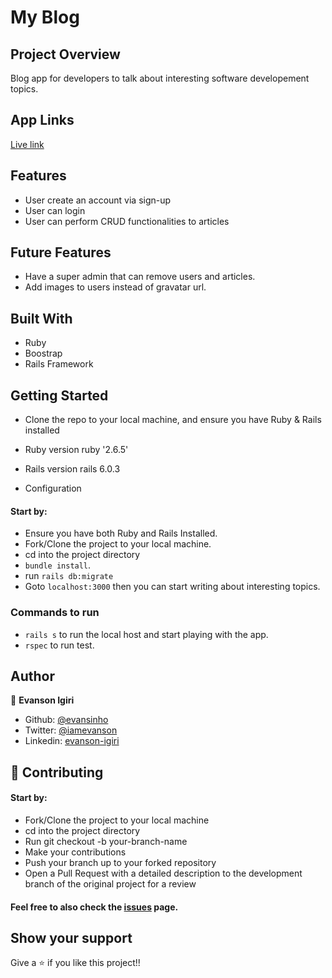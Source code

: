 # My Blog

## Project Overview
Blog app for developers to talk about interesting software developement topics.

## App Links
[Live link](https://salty-ridge-10695.herokuapp.com/)

## Features
- User create an account via sign-up
- User can login
- User can perform CRUD functionalities to articles

## Future Features
- Have a super admin that can remove users and articles.
- Add images to users instead of gravatar url.


## Built With
- Ruby
- Boostrap
- Rails Framework

## Getting Started
- Clone the repo to your local machine, and ensure you have Ruby & Rails installed

* Ruby version
  ruby '2.6.5'

* Rails version
  rails 6.0.3

* Configuration
#### Start by:

- Ensure you have both Ruby and Rails Installed.
- Fork/Clone the project to your local machine.
- cd into the project directory
- `bundle install`.
- run `rails db:migrate`
- Goto `localhost:3000` then you can start writing about interesting topics.

### Commands to run
- `rails s` to run the local host and start playing with the app.
- `rspec` to run test.


## Author

👤  **Evanson Igiri**

- Github: [@evansinho](https://github.com/evansinho)
- Twitter: [@iamevanson](https://twitter.com/iamevanson)
- Linkedin: [evanson-igiri](https://linkedin.com/evanson-igiri)

## 🤝  Contributing
#### Start by:

- Fork/Clone the project to your local machine
- cd into the project directory
- Run git checkout -b your-branch-name
- Make your contributions
- Push your branch up to your forked repository
- Open a Pull Request with a detailed description to the development branch of the original project for a review

#### Feel free to also check the [issues](https://github.com/imahnama/Blog/issues) page.

## Show your support
Give a ⭐️  if you like this project!!
